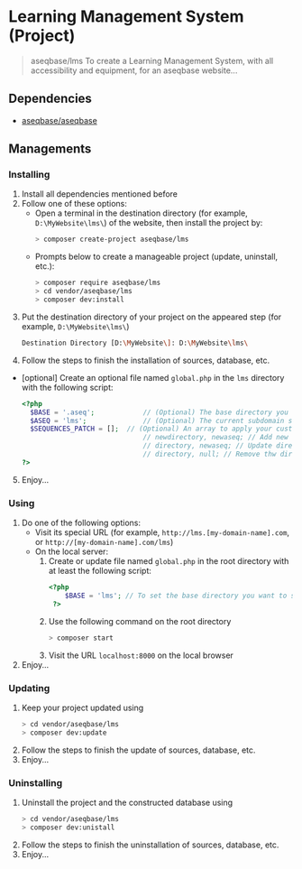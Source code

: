 # Learning Management System (Project)
> aseqbase/lms
To create a Learning Management System, with all accessibility and equipment, for an aseqbase website...
## Dependencies
* <a href="http://github.com//aseqbase/aseqbase">aseqbase/aseqbase</a>
<h2>Managements</h2>
<h3>Installing</h3>

  1. Install all dependencies mentioned before
  2. Follow one of these options:
		* Open a terminal in the destination directory (for example, `D:\MyWebsite\lms\`) of the website, then install the project by:
			``` bash
			> composer create-project aseqbase/lms
			```
		* Prompts below to create a manageable project (update, uninstall, etc.):
			``` bash
			> composer require aseqbase/lms
			> cd vendor/aseqbase/lms
			> composer dev:install
			```
  3. Put the destination directory of your project on the appeared step (for example, `D:\MyWebsite\lms\`)
		``` bash
		Destination Directory [D:\MyWebsite\]: D:\MyWebsite\lms\
		```
  4. Follow the steps to finish the installation of sources, database, etc.
  * [optional] Create an optional file named `global.php` in the `lms` directory with the following script:
	  ``` php
	  <?php
		$BASE = '.aseq'; 			// (Optional) The base directory you want to inherit all properties except what you changed
		$ASEQ = 'lms'; 				// (Optional) The current subdomain sequence, or leave null if this file is in the root directory
		$SEQUENCES_PATCH = [];	// (Optional) An array to apply your custom changes in \_::$Sequences
									// newdirectory, newaseq; // Add new directory to the \_::$Sequences
									// directory, newaseq; // Update directory in the \_::$Sequences
									// directory, null; // Remove thw directory from the \_::$Sequences
	  ?>
	  ```
  5. Enjoy...
<h3>Using</h3>

  1. Do one of the following options:
	  	* Visit its special URL (for example, `http://lms.[my-domain-name].com`, or `http://[my-domain-name].com/lms`)
		* On the local server:
			1. Create or update file named `global.php` in the root directory with at least the following script:
	  			``` php
	  			<?php
					$BASE = 'lms'; // To set the base directory you want to see at the root of `localhost`
	 			 ?>
	  			```
			2. Use the following command on the root directory
				``` bash
				> composer start
		  		```
		  	3. Visit the URL `localhost:8000` on the local browser
  2. Enjoy...

<h3>Updating</h3>

  1. Keep your project updated using
		``` bash
  		> cd vendor/aseqbase/lms
		> composer dev:update
		```
  2. Follow the steps to finish the update of sources, database, etc.
  3. Enjoy...

<h3>Uninstalling</h3>

  1. Uninstall the project and the constructed database using
		``` bash
  		> cd vendor/aseqbase/lms
		> composer dev:unistall
		```
  2. Follow the steps to finish the uninstallation of sources, database, etc.
  3. Enjoy...